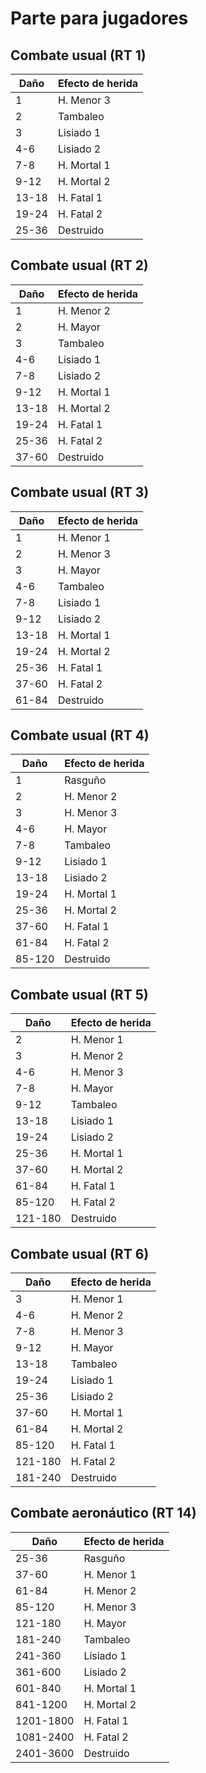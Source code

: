 # Parte para jugadores

## Combate usual (RT 1)

| Daño  | Efecto de herida |
| ---   | ---              |
| 1     | H. Menor 3       |
| 2     | Tambaleo         |
| 3     | Lisiado 1        |
| 4-6   | Lisiado 2        |
| 7-8   | H. Mortal 1      |
| 9-12  | H. Mortal 2      |
| 13-18 | H. Fatal 1       |
| 19-24 | H. Fatal 2       |
| 25-36 | Destruido        |

## Combate usual (RT 2)

| Daño  | Efecto de herida |
| ---   | ---              |
| 1     | H. Menor 2       |
| 2     | H. Mayor         |
| 3     | Tambaleo         |
| 4-6   | Lisiado 1        |
| 7-8   | Lisiado 2        |
| 9-12  | H. Mortal 1      |
| 13-18 | H. Mortal 2      |
| 19-24 | H. Fatal 1       |
| 25-36 | H. Fatal 2       |
| 37-60 | Destruido        |

## Combate usual (RT 3)

| Daño  | Efecto de herida |
| ---   | ---              |
| 1     | H. Menor 1       |
| 2     | H. Menor 3       |
| 3     | H. Mayor         |
| 4-6   | Tambaleo         |
| 7-8   | Lisiado 1        |
| 9-12  | Lisiado 2        |
| 13-18 | H. Mortal 1      |
| 19-24 | H. Mortal 2      |
| 25-36 | H. Fatal 1       |
| 37-60 | H. Fatal 2       |
| 61-84 | Destruido        |

## Combate usual (RT 4)

| Daño   | Efecto de herida |
| ---    | ---              |
| 1      | Rasguño          |
| 2      | H. Menor 2       |
| 3      | H. Menor 3       |
| 4-6    | H. Mayor         |
| 7-8    | Tambaleo         |
| 9-12   | Lisiado 1        |
| 13-18  | Lisiado 2        |
| 19-24  | H. Mortal 1      |
| 25-36  | H. Mortal 2      |
| 37-60  | H. Fatal 1       |
| 61-84  | H. Fatal 2       |
| 85-120 | Destruido        |

## Combate usual (RT 5)

| Daño    | Efecto de herida |
| ---     | ---              |
| 2       | H. Menor 1       |
| 3       | H. Menor 2       |
| 4-6     | H. Menor 3       |
| 7-8     | H. Mayor         |
| 9-12    | Tambaleo         |
| 13-18   | Lisiado 1        |
| 19-24   | Lisiado 2        |
| 25-36   | H. Mortal 1      |
| 37-60   | H. Mortal 2      |
| 61-84   | H. Fatal 1       |
| 85-120  | H. Fatal 2       |
| 121-180 | Destruido        |

## Combate usual (RT 6)

| Daño    | Efecto de herida |
| ---     | ---              |
| 3       | H. Menor 1       |
| 4-6     | H. Menor 2       |
| 7-8     | H. Menor 3       |
| 9-12    | H. Mayor         |
| 13-18   | Tambaleo         |
| 19-24   | Lisiado 1        |
| 25-36   | Lisiado 2        |
| 37-60   | H. Mortal 1      |
| 61-84   | H. Mortal 2      |
| 85-120  | H. Fatal 1       |
| 121-180 | H. Fatal 2       |
| 181-240 | Destruido        |

## Combate aeronáutico (RT 14)

| Daño      | Efecto de herida |
| ---       | ---              |
| 25-36     | Rasguño          |
| 37-60     | H. Menor 1       |
| 61-84     | H. Menor 2       |
| 85-120    | H. Menor 3       |
| 121-180   | H. Mayor         |
| 181-240   | Tambaleo         |
| 241-360   | Lisiado 1        |
| 361-600   | Lisiado 2        |
| 601-840   | H. Mortal 1      |
| 841-1200  | H. Mortal 2      |
| 1201-1800 | H. Fatal 1       |
| 1081-2400 | H. Fatal 2       |
| 2401-3600 | Destruido        |
